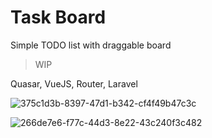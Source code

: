 # Task Board
Simple TODO list with draggable board
> WIP

Quasar, VueJS, Router, Laravel

![375c1d3b-8397-47d1-b342-cf4f49b47c3c](https://github.com/kathrynvillanueva/task-board/assets/61833715/c7fc2824-1f6b-4d88-a593-5c51cd592fab)

![266de7e6-f77c-44d3-8e22-43c240f3c482](https://github.com/kathrynvillanueva/task-board/assets/61833715/79376b1c-dce8-4bd3-aa78-6a4fe6e3ad04)
